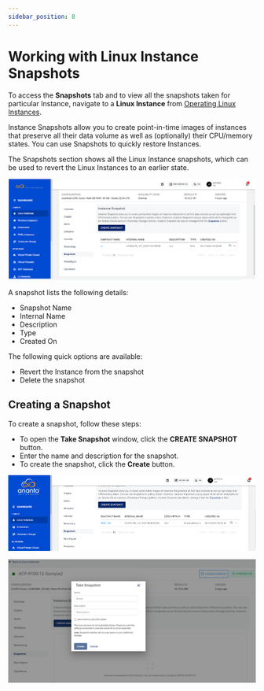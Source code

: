 ```yaml
---
sidebar_position: 8
---
```

# Working with Linux Instance Snapshots

To access the **Snapshots** tab and to view all the snapshots taken for particular Instance, navigate to a **Linux Instance** from [Operating Linux Instances](AboutLinuxInstances.md).

Instance Snapshots allow you to create point-in-time images of instances that preserve all their data volume as well as (optionally) their CPU/memory states. You can use Snapshots to quickly restore Instances.

The Snapshots section shows all the Linux Instance snapshots, which can be used to revert the Linux Instances to an earlier state.

![Linux Instance Snapshots](img/Snapshots.png)

A snapshot lists the following details:

- Snapshot Name
- Internal Name
- Description
- Type
- Created On

The following quick options are available:
- Revert the Instance from the snapshot
- Delete the snapshot
## Creating a Snapshot
To create a snapshot, follow these steps:
- To open the **Take Snapshot** window, click the **CREATE SNAPSHOT** button.
- Enter the name and description for the snapshot.
- To create the snapshot, click the **Create** button.

![Linux Instance Snapshots](img/Snapshots2.png)

![Take Snapshot](img/TakeSnapshot.png)